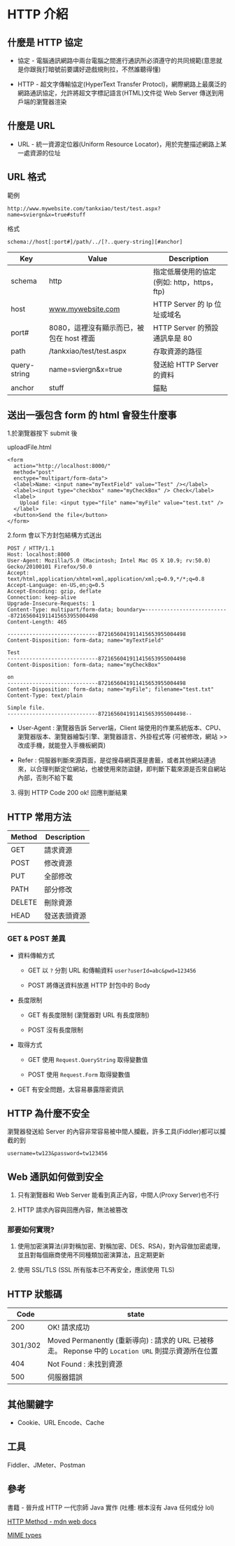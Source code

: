 # HTTP 介紹

## 什麼是 HTTP 協定

* 協定 - 電腦通訊網路中兩台電腦之間進行通訊所必須遵守的共同規範(意思就是你跟我打暗號前要講好遊戲規則拉，不然誰聽得懂)

* HTTP - 超文字傳輸協定(HyperText Transfer Protocl)，網際網路上最廣泛的網路通訊協定，允許將超文字標記語言(HTML)文件從 Web Server 傳送到用戶端的瀏覽器渲染

## 什麼是 URL

* URL - 統一資源定位器(Uniform Resource Locator)，用於完整描述網路上某一處資源的位址

## URL 格式

範例

```
http://www.mywebsite.com/tankxiao/test/test.aspx?name=sviergn&x=true#stuff
```

格式

```
schema://host[:port#]/path/../[?..query-string][#anchor]
```

| Key  | Value | Description |
| ------------- | ------------- | ------------- |
| schema | http  | 指定低層使用的協定 (例如: http，https，ftp) |
| host | www.mywebsite.com  | HTTP Server 的 Ip 位址或域名 |
| port#  | 8080，這裡沒有顯示而已，被包在 host 裡面  | HTTP Server 的預設通訊阜是 80 |
| path  | /tankxiao/test/test.aspx  | 存取資源的路徑 |
| query-string | name=sviergn&x=true  | 發送給 HTTP Server 的資料 |
| anchor | stuff  | 錨點 |

## 送出一張包含 form 的 html 會發生什麼事

1.於瀏覽器按下 submit 後

uploadFile.html

```
<form
  action="http://localhost:8000/"
  method="post"
  enctype="multipart/form-data">
  <label>Name: <input name="myTextField" value="Test" /></label>
  <label><input type="checkbox" name="myCheckBox" /> Check</label>
  <label>
    Upload file: <input type="file" name="myFile" value="test.txt" />
  </label>
  <button>Send the file</button>
</form>

```

2.form 會以下方封包結構方式送出

```
POST / HTTP/1.1
Host: localhost:8000
User-Agent: Mozilla/5.0 (Macintosh; Intel Mac OS X 10.9; rv:50.0) Gecko/20100101 Firefox/50.0
Accept: text/html,application/xhtml+xml,application/xml;q=0.9,*/*;q=0.8
Accept-Language: en-US,en;q=0.5
Accept-Encoding: gzip, deflate
Connection: keep-alive
Upgrade-Insecure-Requests: 1
Content-Type: multipart/form-data; boundary=---------------------------8721656041911415653955004498
Content-Length: 465

-----------------------------8721656041911415653955004498
Content-Disposition: form-data; name="myTextField"

Test
-----------------------------8721656041911415653955004498
Content-Disposition: form-data; name="myCheckBox"

on
-----------------------------8721656041911415653955004498
Content-Disposition: form-data; name="myFile"; filename="test.txt"
Content-Type: text/plain

Simple file.
-----------------------------8721656041911415653955004498--

```
* User-Agent : 瀏覽器告訴 Server端，Client 端使用的作業系統版本、CPU、瀏覽器版本、瀏覽器繪製引擎、瀏覽器語言、外掛程式等 (可被修改，網站 >> 改成手機，就能登入手機板網頁)

* Refer : 伺服器判斷來源頁面，是從搜尋網頁還是書籤，或者其他網站連過來，以合理判斷定位網站，也被使用來防盜鏈，即判斷下載來源是否來自網站內部，否則不給下載

3. 得到 HTTP Code 200 ok! 回應判斷結果 

## HTTP 常用方法

| Method  | Description |
| ------------- | ------------- |
| GET | 請求資源  |
| POST | 修改資源  |
| PUT  | 全部修改  |
| PATH  | 部分修改  |
| DELETE | 刪除資源  |
| HEAD | 發送表頭資源  |

### GET & POST 差異

* 資料傳輸方式

  * GET 以 `?` 分割 URL 和傳輸資料 `user?userId=abc&pwd=123456`

  * POST 將傳送資料放進 HTTP 封包中的 Body

* 長度限制 

  * GET 有長度限制 (瀏覽器對 URL 有長度限制)

  * POST 沒有長度限制

* 取得方式

  * GET 使用 `Request.QueryString` 取得變數值

  * POST 使用 `Request.Form` 取得變數值

* GET 有安全問題，太容易暴露隱密資訊

## HTTP 為什麼不安全

瀏覽器發送給 Server 的內容非常容易被中間人攔截，許多工具(Fiddler)都可以攔截的到

```
username=tw123&password=tw123456
```

## Web 通訊如何做到安全

1. 只有瀏覽器和 Web Server 能看到真正內容，中間人(Proxy Server)也不行

2. HTTP 請求內容與回應內容，無法被篡改

### 那要如何實現?

 1. 使用加密演算法(非對稱加密、對稱加密、DES、RSA)，對內容做加密處理，並且對每個廠商使用不同種類加密演算法，且定期更新
 
 2. 使用 SSL/TLS (SSL 所有版本已不再安全，應該使用 TLS)

## HTTP 狀態碼

| Code  | state |
| ------------- | ------------- |
| 200 | OK! 請求成功  |
| 301/302 | Moved Permanently (重新導向) : 請求的 URL 已被移走。 Reponse 中的 `Location URL` 則提示資源所在位置  |
| 404  | Not Found : 未找到資源  |
| 500 | 伺服器錯誤  |

## 其他關鍵字

* Cookie、URL Encode、Cache

## 工具

Fiddler、JMeter、Postman

## 參考

書籍 - 晉升成 HTTP 一代宗師 Java 實作 (吐槽: 根本沒有 Java 任何成分 lol)

[HTTP Method - mdn web docs](https://developer.mozilla.org/zh-TW/docs/Web/HTTP/Methods)

[MIME types](https://developer.mozilla.org/en-US/docs/Web/HTTP/Basics_of_HTTP/MIME_Types)
